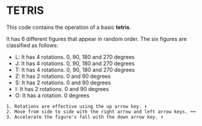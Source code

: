 # TETRIS

This code contains the operation of a basic **tetris**.

It has 6 different figures that appear in random order. The six figures are classified as follows:

   - L: It has 4 rotations. 0, 90, 180 and 270 degrees
   - J: It has 4 rotations. 0, 90, 180 and 270 degrees
   - T: It has 4 rotations. 0, 90, 180 and 270 degrees
   - Z: It has 2 rotations. 0 and 90 degrees
   - S: It has 2 rotations. 0 and 90 degrees
   - I: It has 2 rotations. 0 and 90 degrees
   - O: It has a rotation. 0 degrees


	1. Rotations are effective using the up arrow key. ⬆️
	2. Move from side to side with the right arrow and left arrow keys. ⬅️➡️
	3. Accelerate the figure's fall with the down arrow key. ⬇️
